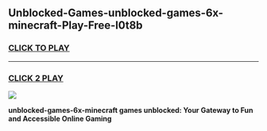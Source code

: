 
## Unblocked-Games-unblocked-games-6x-minecraft-Play-Free-l0t8b
<h3>
<a href="https://premium76.site?title=unblocked-games-6x-minecraft&ref=09A">CLICK TO PLAY</a></h3>
<hr>

<h3>
<a href="https://premium76.site?title=unblocked-games-6x-minecraft&ref=09A">CLICK 2 PLAY</a>
  
</h3>

<a href="https://premium76.site?title=unblocked-games-6x-minecraft&ref=09A"><img src="https://clearcache.store/games.png"></a>


**unblocked-games-6x-minecraft games unblocked: Your Gateway to Fun and Accessible Online Gaming**
